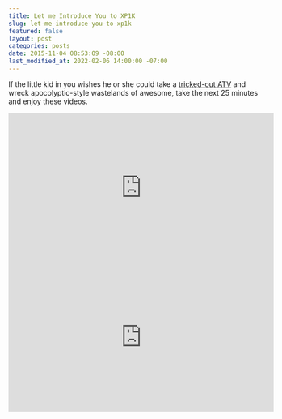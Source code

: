 ```yaml
---
title: Let me Introduce You to XP1K
slug: let-me-introduce-you-to-xp1k
featured: false
layout: post
categories: posts
date: 2015-11-04 08:53:09 -08:00
last_modified_at: 2022-02-06 14:00:00 -07:00
---
```


If the little kid in you wishes he or she could take a [tricked-out ATV](http://truckyeah.jalopnik.com/your-next-epic-off-road-video-turbocharged-atv-vs-ind-1737821473) and wreck apocolyptic-style wastelands of awesome, take the next 25 minutes and enjoy these videos.

<iframe loading="lazy" allowfullscreen="" frameborder="0" height="295" src="https://www.youtube.com/embed/rEbfteUIkYU?feature=oembed" width="525"></iframe>

<iframe loading="lazy" allowfullscreen="" frameborder="0" height="295" src="https://www.youtube.com/embed/jxTvMaJBT3c?feature=oembed" width="525"></iframe>
